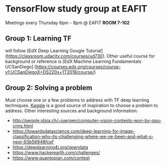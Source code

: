 # TensorFlow study group at EAFIT

Meetings every Thursday 6pm - 8pm @ EAFIT **ROOM 7-102**

## Group 1: Learning TF

will follow [EdX Deep Learning Google Tutorial] (https://classroom.udacity.com/courses/ud730). Other useful course for background or reference is [EdX Machine Learning Fundamentals UCSanDiego] (https://courses.edx.org/courses/course-v1:UCSanDiegoX+DS220x+1T2018/course/)

## Group 2: Solving a problem

Must choose one or a few problems to address with TF deep learning techniques. [Kaggle](https://www.kaggle.com/competitions) is a good source of inspiration to choose a problem to address. Other interesting sources and background information:

- http://people.idsia.ch/~juergen/computer-vision-contests-won-by-gpu-cnns.html
- https://towardsdatascience.com/deep-learning-for-image-classification-why-its-challenging-where-we-ve-been-and-what-s-next-93b56948fcef
- https://deeplearning4j.org/opendata
- https://www.hackerearth.com/challenges/
- https://www.quantopian.com/contest
  

